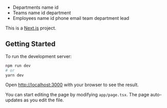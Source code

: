 - Departments
name id
- Teams
name id department 
- Employees
name id phone email team department lead

This is a [Next.js](https://nextjs.org/) project.

## Getting Started

To run the development server:

```bash
npm run dev
# or
yarn dev
```

Open [http://localhost:3000](http://localhost:3000) with your browser to see the result.

You can start editing the page by modifying `app/page.tsx`. The page auto-updates as you edit the file.
